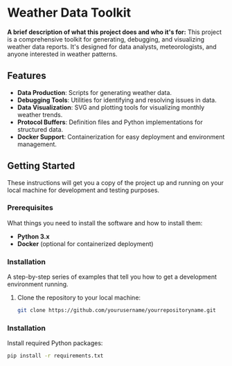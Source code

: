 # Weather Data Toolkit

**A brief description of what this project does and who it's for:** This project is a comprehensive toolkit for generating, debugging, and visualizing weather data reports. It's designed for data analysts, meteorologists, and anyone interested in weather patterns.

## Features

- **Data Production**: Scripts for generating weather data.
- **Debugging Tools**: Utilities for identifying and resolving issues in data.
- **Data Visualization**: SVG and plotting tools for visualizing monthly weather trends.
- **Protocol Buffers**: Definition files and Python implementations for structured data.
- **Docker Support**: Containerization for easy deployment and environment management.

## Getting Started

These instructions will get you a copy of the project up and running on your local machine for development and testing purposes.

### Prerequisites

What things you need to install the software and how to install them:

- **Python 3.x**
- **Docker** (optional for containerized deployment)

### Installation

A step-by-step series of examples that tell you how to get a development environment running.

1. Clone the repository to your local machine:
   ```bash
   git clone https://github.com/yourusername/yourrepositoryname.git
   ```
### Installation

Install required Python packages:
```bash
pip install -r requirements.txt
```
